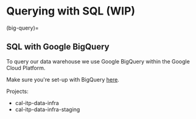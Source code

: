 # Querying with SQL (WIP)
(big-query)=
## SQL with Google BigQuery
To query our data warehouse we use Google BigQuery within the Google Cloud Platform.

Make sure you're set-up with BigQuery [here](https://console.cloud.google.com/bigquery/).

Projects:
* cal-itp-data-infra
* cal-itp-data-infra-staging
